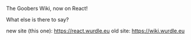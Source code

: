 The Goobers Wiki, now on React!

What else is there to say?

new site (this one):
https://react.wurdle.eu
old site:
https://wiki.wurdle.eu
